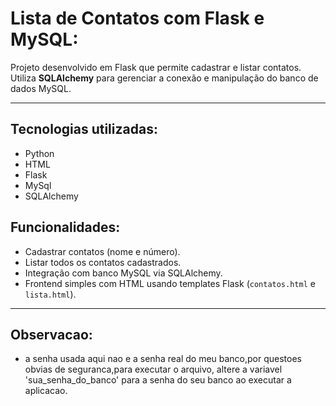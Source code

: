 # Lista de Contatos com Flask e MySQL:

Projeto desenvolvido em Flask que permite cadastrar e listar contatos.  
Utiliza **SQLAlchemy** para gerenciar a conexão e manipulação do banco de dados MySQL.

---
## Tecnologias utilizadas:
- Python
- HTML
- Flask
- MySql
- SQLAlchemy

## Funcionalidades:

- Cadastrar contatos (nome e número).
- Listar todos os contatos cadastrados.
- Integração com banco MySQL via SQLAlchemy.
- Frontend simples com HTML usando templates Flask (`contatos.html` e `lista.html`).

---

## Observacao:
- a senha usada aqui nao e a senha real do meu banco,por questoes obvias de seguranca,para executar o arquivo, altere a variavel 'sua_senha_do_banco' para a senha do seu banco ao executar a aplicacao.



